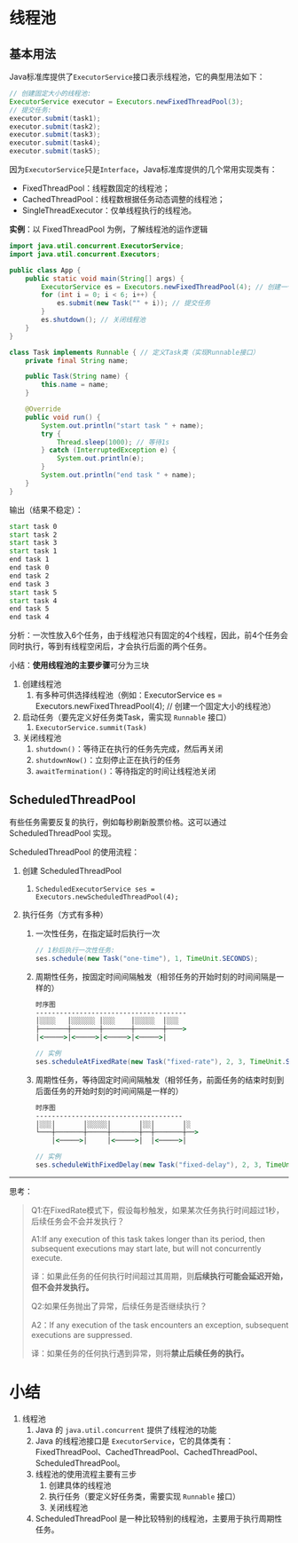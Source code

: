 # 线程池

## 基本用法

Java标准库提供了`ExecutorService`接口表示线程池，它的典型用法如下：

```java
// 创建固定大小的线程池:
ExecutorService executor = Executors.newFixedThreadPool(3);
// 提交任务:
executor.submit(task1);
executor.submit(task2);
executor.submit(task3);
executor.submit(task4);
executor.submit(task5);
```

因为`ExecutorService`只是`Interface`，Java标准库提供的几个常用实现类有：

-   FixedThreadPool：线程数固定的线程池；
-   CachedThreadPool：线程数根据任务动态调整的线程池；
-   SingleThreadExecutor：仅单线程执行的线程池。



**实例**：以 FixedThreadPool 为例，了解线程池的运作逻辑

```java
import java.util.concurrent.ExecutorService;
import java.util.concurrent.Executors;

public class App {
    public static void main(String[] args) {
        ExecutorService es = Executors.newFixedThreadPool(4); // 创建一个固定大小的线程池
        for (int i = 0; i < 6; i++) {
            es.submit(new Task("" + i)); // 提交任务
        }
        es.shutdown(); // 关闭线程池
    }
}

class Task implements Runnable { // 定义Task类（实现Runnable接口）
    private final String name;

    public Task(String name) {
        this.name = name;
    }

    @Override
    public void run() {
        System.out.println("start task " + name);
        try {
            Thread.sleep(1000); // 等待1s
        } catch (InterruptedException e) {
            System.out.println(e);
        }
        System.out.println("end task " + name);
    }
}
```

输出（结果不稳定）：

```cmd
start task 0
start task 2
start task 3
start task 1
end task 1
end task 0
end task 2
end task 3
start task 5
start task 4
end task 5
end task 4
```

分析：一次性放入6个任务，由于线程池只有固定的4个线程，因此，前4个任务会同时执行，等到有线程空闲后，才会执行后面的两个任务。



小结：**使用线程池的主要步骤**可分为三块

1.  创建线程池
    1.  有多种可供选择线程池（例如：ExecutorService es = Executors.newFixedThreadPool(4); // 创建一个固定大小的线程池）
2.  启动任务（要先定义好任务类Task，需实现 `Runnable` 接口）
    1.  `ExecutorService.summit(Task)`
3.  关闭线程池
    1.  `shutdown()`：等待正在执行的任务先完成，然后再关闭
    2.  `shutdownNow()`：立刻停止正在执行的任务
    3.  `awaitTermination()`：等待指定的时间让线程池关闭



## ScheduledThreadPool

有些任务需要反复的执行，例如每秒刷新股票价格。这可以通过 ScheduledThreadPool 实现。



ScheduledThreadPool 的使用流程：

1.  创建 ScheduledThreadPool

    1.  `ScheduledExecutorService ses = Executors.newScheduledThreadPool(4);`

2.  执行任务（方式有多种）

    1.  一次性任务，在指定延时后执行一次

        ```java
        // 1秒后执行一次性任务:
        ses.schedule(new Task("one-time"), 1, TimeUnit.SECONDS);
        ```

    2.  周期性任务，按固定时间间隔触发（相邻任务的开始时刻的时间间隔是一样的）

        ```cmd
        时序图
        --------------------------------------
        │░░░░   │░░░░░░ │░░░    │░░░░░  │░░░  
        ├───────┼───────┼───────┼───────┼────>
        │<─────>│<─────>│<─────>│<─────>│
        ```

        ```java
        // 实例
        ses.scheduleAtFixedRate(new Task("fixed-rate"), 2, 3, TimeUnit.SECONDS); // 2秒后开始执行定时任务，每3秒执行
        ```

    3.  周期性任务，等待固定时间间隔触发（相邻任务，前面任务的结束时刻到后面任务的开始时刻的时间间隔是一样的）

        ```cmd
        时序图
        -------------------------------------
        │░░░│       │░░░░░│       │░░│       │░
        └───┼───────┼─────┼───────┼──┼───────┼──>
            │<─────>│     │<─────>│  │<─────>│
        ```

        ```java
        // 实例
        ses.scheduleWithFixedDelay(new Task("fixed-delay"), 2, 3, TimeUnit.SECONDS); // 2秒后开始执行定时任务，以3秒为间隔执行
        ```



---

思考：

>   Q1:在FixedRate模式下，假设每秒触发，如果某次任务执行时间超过1秒，后续任务会不会并发执行？
>
>   A1:If any execution of this task takes longer than its period, then subsequent executions may start late, but will not concurrently execute.
>
>   译：如果此任务的任何执行时间超过其周期，则**后续执行可能会延迟开始，但不会并发执行。**
>
>   
>
>   Q2:如果任务抛出了异常，后续任务是否继续执行？
>
>   A2：If any execution of the task encounters an exception, subsequent executions are suppressed. 
>
>   译：如果任务的任何执行遇到异常，则将**禁止后续任务的执行。**





# 小结

1.  线程池
    1.  Java 的 `java.util.concurrent` 提供了线程池的功能
    2.  Java 的线程池接口是 `ExecutorService`，它的具体类有：FixedThreadPool、CachedThreadPool、CachedThreadPool、ScheduledThreadPool。
    3.  线程池的使用流程主要有三步
        1.  创建具体的线程池
        2.  执行任务（要定义好任务类，需要实现 `Runnable` 接口）
        3.  关闭线程池
    4.  ScheduledThreadPool 是一种比较特别的线程池，主要用于执行周期性任务。


